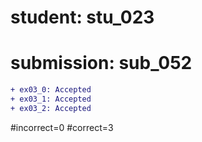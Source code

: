 # student: stu_023
# submission: sub_052

```diff
+ ex03_0: Accepted
+ ex03_1: Accepted
+ ex03_2: Accepted
```
#incorrect=0
#correct=3
